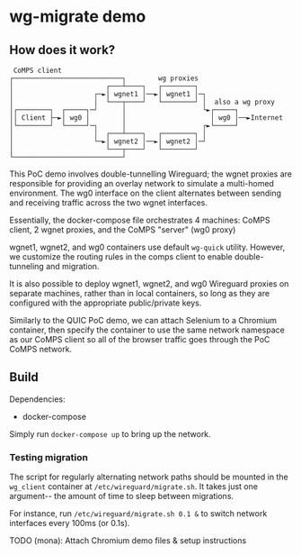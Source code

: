# wg-migrate demo

## How does it work?
```
 CoMPS client
┌───────────────────────────┐        wg proxies
│                       ┌───┴────┐   ┌────────┐
│                    ┌─►│ wgnet1 │──►│ wgnet1 │─┐
│                    │  └───┬────┘   └────────┘ │  also a wg proxy
│┌────────┐  ┌─────┐─┘      │                   └►┌─────┐
││ Client ├─►│ wg0 │        │                     │ wg0 │──►Internet
│└────────┘  └─────┘─┐      │                   ┌►└─────┘
│                    │  ┌───┴────┐   ┌────────┐ │
│                    └─►│ wgnet2 │──►│ wgnet2 │─┘
│                       └───┬────┘   └────────┘
└───────────────────────────┘
```

This PoC demo involves double-tunnelling Wireguard; the wgnet proxies are responsible for providing an overlay network to simulate a multi-homed environment. The wg0 interface on the client alternates between sending and receiving traffic across the two wgnet interfaces.

Essentially, the docker-compose file orchestrates 4 machines: CoMPS client, 2 wgnet proxies, and the CoMPS "server" (wg0 proxy)

wgnet1, wgnet2, and wg0 containers use default `wg-quick` utility. However, we customize the routing rules in the comps client to enable double-tunneling and migration.

It is also possible to deploy wgnet1, wgnet2, and wg0 Wireguard proxies on separate machines, rather than in local containers, so long as they are configured with the appropriate public/private keys.

Similarly to the QUIC PoC demo, we can attach Selenium to a Chromium container, then specify the container to use the same network namespace as our CoMPS client so all of the browser traffic goes through the PoC CoMPS network.


## Build

Dependencies:
 * docker-compose

Simply run `docker-compose up` to bring up the network.

### Testing migration
The script for regularly alternating network paths should be mounted in the `wg_client` container at `/etc/wireguard/migrate.sh`. It takes just one argument-- the amount of time to sleep between migrations.

For instance, run `/etc/wireguard/migrate.sh 0.1 &` to switch network interfaces every 100ms (or 0.1s).



TODO (mona): Attach Chromium demo files & setup instructions








